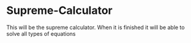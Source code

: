 # Supreme-Calculator

This will be the supreme calculator.
When it is finished it will be able to solve all types of equations
